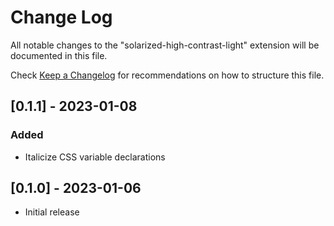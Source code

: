 # Change Log

All notable changes to the "solarized-high-contrast-light" extension will be documented in this file.

Check [Keep a Changelog](http://keepachangelog.com/) for recommendations on how to structure this file.

## [0.1.1] - 2023-01-08
### Added
- Italicize CSS variable declarations

## [0.1.0] - 2023-01-06
- Initial release

